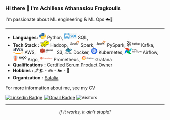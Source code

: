### Hi there 👋 I'm Achilleas Athanasiou Fragkoulis

I'm passionate about ML engineering & ML Ops :cloud::rocket:

<hr \>

- **Languages:** <img src="https://github.com/achilleasatha/achilleasatha/blob/master/assets/python.jpg?raw=true" height="20"> Python, 
                   <img src="https://github.com/achilleasatha/achilleasatha/blob/master/assets/sql.jpg?raw=true" height="20"> SQL, 
- **Tech Stack :** <img src="https://github.com/achilleasatha/achilleasatha/blob/master/assets/hadoop.png?raw=true" height="20"> Hadoop,
                    <img src="https://github.com/achilleasatha/achilleasatha/blob/master/assets/spark.png?raw=true" height="20"> Spark,
                    <img src="https://github.com/achilleasatha/achilleasatha/blob/master/assets/spark.png?raw=true" height="20"> PySpark,
                    <img src="https://github.com/achilleasatha/achilleasatha/blob/master/assets/kafka.png?raw=true" height="20"> Kafka,
                    <img src="https://github.com/achilleasatha/achilleasatha/blob/master/assets/aws.png?raw=true" height="20"> AWS,
                    <img src="https://github.com/achilleasatha/achilleasatha/blob/master/assets/s3.png?raw=true" height="20"> S3,
                    <img src="https://github.com/achilleasatha/achilleasatha/blob/master/assets/docker.png?raw=true" height="20"> Docker,
                    <img src="https://github.com/achilleasatha/achilleasatha/blob/master/assets/kubernetes.png?raw=true" height="20"> Kubernetes,
                    <img src="https://github.com/achilleasatha/achilleasatha/blob/master/assets/airflow.png?raw=true" height="20"> Airflow,
                    <img src="https://github.com/achilleasatha/achilleasatha/blob/master/assets/argo.png?raw=true" height="20"> Argo,
                    <img src="https://github.com/achilleasatha/achilleasatha/blob/master/assets/prometheus.png?raw=true" height="20"> Prometheus,
                    <img src="https://github.com/achilleasatha/achilleasatha/blob/master/assets/grafana.png?raw=true" height="20"> Grafana
- **Qualifications :** [Certified Scrum Product Owner](http://bcert.me/sadfwakig)
- **Hobbies :** :kite::surfer: - :bike: - :motorcycle: - :minibus:
- **Organization :** [Satalia](https://www.satalia.com/)

For more information about me, see my [CV](https://achilleasatha.github.io/assets/pdf/CV_AchilleasAthanasiouFragkoulis.pdf)

[![Linkedin Badge](https://img.shields.io/badge/-Achilleas_Athanasiou_Fragkoulis-blue?style=flat-square&logo=Linkedin&logoColor=white)](https://www.linkedin.com/in/achilleasathanasiou/) [![Gmail Badge](https://img.shields.io/badge/-achilleasatha@gmail.com-c14438?style=flat-square&logo=Gmail&logoColor=white&link=mailto:achilleasatha@gmail.com)](mailto:achilleasatha@gmail.com)
![Visitors](https://api.visitorbadge.io/api/visitors?path=https%3A%2F%2Fgithub.com%2Fachilleasatha%2Fachilleasatha&countColor=%23263759)

<hr \>
</p>
<p align="center">
   <i>If it works, it ain't stupid!</i>
</p>       
 

